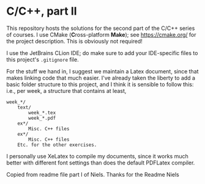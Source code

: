 # C/C++, part II

This repository hosts the solutions for the second part of the C/C++ series of courses. I use CMake (**C**ross-platform **Make**); see https://cmake.org/ for the project description. This is obviously not required!

I use the JetBrains CLion IDE; do make sure to add your IDE-specific files to this project's `.gitignore` file.

For the stuff we hand in, I suggest we maintain a Latex document, since that makes linking code that much easier. I've already taken the liberty to add a basic folder structure to this project, and I think it is sensible to follow this: i.e., per week, a structure that contains at least,

```
week_*/
    text/
        week_*.tex
        week_*.pdf
    ex*/
        Misc. C++ files
    ex*/
        Misc. C++ files
    Etc. for the other exercises.
```

I personally use XeLatex to compile my documents, since it works much better with different font settings than does the default PDFLatex compiler.

Copied from readme file part I of Niels. Thanks for the Readme Niels
